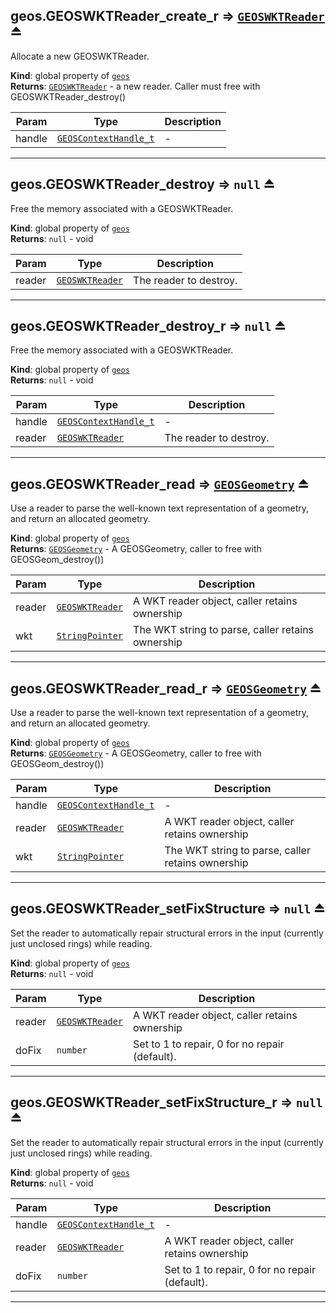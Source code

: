<a name="exp_module_geos--geos.GEOSWKTReader_create_r"></a>

## geos.GEOSWKTReader\_create\_r ⇒ [<code>GEOSWKTReader</code>](/typedefs-enums/typedefs-enums.html#GEOSWKTReader) ⏏
Allocate a new GEOSWKTReader.

**Kind**: global property of [<code>geos</code>](/typedefs-enums/typedefs-enums.html#module_geos)  
**Returns**: [<code>GEOSWKTReader</code>](/typedefs-enums/typedefs-enums.html#GEOSWKTReader) - a new reader. Caller must free with GEOSWKTReader_destroy()  

| Param | Type | Description |
| --- | --- | --- |
| handle | [<code>GEOSContextHandle\_t</code>](/typedefs-enums/typedefs-enums.html#GEOSContextHandle_t) | - |


---
<a name="exp_module_geos--geos.GEOSWKTReader_destroy"></a>

## geos.GEOSWKTReader\_destroy ⇒ <code>null</code> ⏏
Free the memory associated with a GEOSWKTReader.

**Kind**: global property of [<code>geos</code>](/typedefs-enums/typedefs-enums.html#module_geos)  
**Returns**: <code>null</code> - void  

| Param | Type | Description |
| --- | --- | --- |
| reader | [<code>GEOSWKTReader</code>](/typedefs-enums/typedefs-enums.html#GEOSWKTReader) | The reader to destroy. |


---
<a name="exp_module_geos--geos.GEOSWKTReader_destroy_r"></a>

## geos.GEOSWKTReader\_destroy\_r ⇒ <code>null</code> ⏏
Free the memory associated with a GEOSWKTReader.

**Kind**: global property of [<code>geos</code>](/typedefs-enums/typedefs-enums.html#module_geos)  
**Returns**: <code>null</code> - void  

| Param | Type | Description |
| --- | --- | --- |
| handle | [<code>GEOSContextHandle\_t</code>](/typedefs-enums/typedefs-enums.html#GEOSContextHandle_t) | - |
| reader | [<code>GEOSWKTReader</code>](/typedefs-enums/typedefs-enums.html#GEOSWKTReader) | The reader to destroy. |


---
<a name="exp_module_geos--geos.GEOSWKTReader_read"></a>

## geos.GEOSWKTReader\_read ⇒ [<code>GEOSGeometry</code>](/typedefs-enums/typedefs-enums.html#GEOSGeometry) ⏏
Use a reader to parse the well-known text representation of a geometry, and return an allocated geometry.

**Kind**: global property of [<code>geos</code>](/typedefs-enums/typedefs-enums.html#module_geos)  
**Returns**: [<code>GEOSGeometry</code>](/typedefs-enums/typedefs-enums.html#GEOSGeometry) - A GEOSGeometry, caller to free with GEOSGeom_destroy())  

| Param | Type | Description |
| --- | --- | --- |
| reader | [<code>GEOSWKTReader</code>](/typedefs-enums/typedefs-enums.html#GEOSWKTReader) | A WKT reader object, caller retains ownership |
| wkt | [<code>StringPointer</code>](/typedefs-enums/typedefs-enums.html#StringPointer) | The WKT string to parse, caller retains ownership |


---
<a name="exp_module_geos--geos.GEOSWKTReader_read_r"></a>

## geos.GEOSWKTReader\_read\_r ⇒ [<code>GEOSGeometry</code>](/typedefs-enums/typedefs-enums.html#GEOSGeometry) ⏏
Use a reader to parse the well-known text representation of a geometry, and return an allocated geometry.

**Kind**: global property of [<code>geos</code>](/typedefs-enums/typedefs-enums.html#module_geos)  
**Returns**: [<code>GEOSGeometry</code>](/typedefs-enums/typedefs-enums.html#GEOSGeometry) - A GEOSGeometry, caller to free with GEOSGeom_destroy())  

| Param | Type | Description |
| --- | --- | --- |
| handle | [<code>GEOSContextHandle\_t</code>](/typedefs-enums/typedefs-enums.html#GEOSContextHandle_t) | - |
| reader | [<code>GEOSWKTReader</code>](/typedefs-enums/typedefs-enums.html#GEOSWKTReader) | A WKT reader object, caller retains ownership |
| wkt | [<code>StringPointer</code>](/typedefs-enums/typedefs-enums.html#StringPointer) | The WKT string to parse, caller retains ownership |


---
<a name="exp_module_geos--geos.GEOSWKTReader_setFixStructure"></a>

## geos.GEOSWKTReader\_setFixStructure ⇒ <code>null</code> ⏏
Set the reader to automatically repair structural errors in the input (currently just unclosed rings) while reading.

**Kind**: global property of [<code>geos</code>](/typedefs-enums/typedefs-enums.html#module_geos)  
**Returns**: <code>null</code> - void  

| Param | Type | Description |
| --- | --- | --- |
| reader | [<code>GEOSWKTReader</code>](/typedefs-enums/typedefs-enums.html#GEOSWKTReader) | A WKT reader object, caller retains ownership |
| doFix | <code>number</code> | Set to 1 to repair, 0 for no repair (default). |


---
<a name="exp_module_geos--geos.GEOSWKTReader_setFixStructure_r"></a>

## geos.GEOSWKTReader\_setFixStructure\_r ⇒ <code>null</code> ⏏
Set the reader to automatically repair structural errors in the input (currently just unclosed rings) while reading.

**Kind**: global property of [<code>geos</code>](/typedefs-enums/typedefs-enums.html#module_geos)  
**Returns**: <code>null</code> - void  

| Param | Type | Description |
| --- | --- | --- |
| handle | [<code>GEOSContextHandle\_t</code>](/typedefs-enums/typedefs-enums.html#GEOSContextHandle_t) | - |
| reader | [<code>GEOSWKTReader</code>](/typedefs-enums/typedefs-enums.html#GEOSWKTReader) | A WKT reader object, caller retains ownership |
| doFix | <code>number</code> | Set to 1 to repair, 0 for no repair (default). |


---
